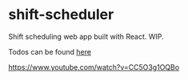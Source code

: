 # shift-scheduler

Shift scheduling web app built with React.
WIP.

Todos can be found [here](https://projects.ofekasido.xyz/shift-scheduler)

https://www.youtube.com/watch?v=CC5O3g1OQBo
